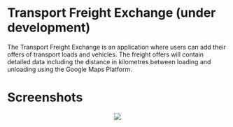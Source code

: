 # Transport Freight Exchange (under development)
The Transport Freight Exchange is an application where users can add their offers of transport loads and vehicles. The freight offers will contain detailed data including the distance in kilometres between loading and unloading using the Google Maps Platform.
# Screenshots
<p align="center">
    <a href="">
        <img src="https://bankowski.dev/transport-freight-exchange.jpg">
    </a>
</p>
